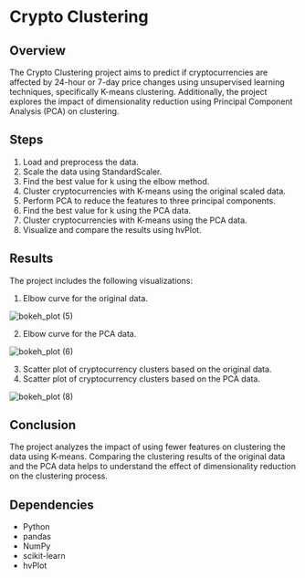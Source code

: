 # Crypto Clustering

## Overview

The Crypto Clustering project aims to predict if cryptocurrencies are affected by 24-hour or 7-day price changes using unsupervised learning techniques, specifically K-means clustering. Additionally, the project explores the impact of dimensionality reduction using Principal Component Analysis (PCA) on clustering.

## Steps

1. Load and preprocess the data.
2. Scale the data using StandardScaler.
3. Find the best value for k using the elbow method.
4. Cluster cryptocurrencies with K-means using the original scaled data.
5. Perform PCA to reduce the features to three principal components.
6. Find the best value for k using the PCA data.
7. Cluster cryptocurrencies with K-means using the PCA data.
8. Visualize and compare the results using hvPlot.

## Results

The project includes the following visualizations:

1. Elbow curve for the original data.

 ![bokeh_plot (5)](https://user-images.githubusercontent.com/117792685/230554676-7874d2ec-2c98-483a-9ec8-b9d48734ea8c.png)

2. Elbow curve for the PCA data.

![bokeh_plot (6)](https://user-images.githubusercontent.com/117792685/230554807-3b127039-76ba-4bef-a55f-53fcbc34fdb2.png)

3. Scatter plot of cryptocurrency clusters based on the original data.
4. Scatter plot of cryptocurrency clusters based on the PCA data.

![bokeh_plot (8)](https://user-images.githubusercontent.com/117792685/230554966-641ca4c7-de26-4533-956f-18b710ecb189.png)

## Conclusion

The project analyzes the impact of using fewer features on clustering the data using K-means. Comparing the clustering results of the original data and the PCA data helps to understand the effect of dimensionality reduction on the clustering process.

## Dependencies

- Python
- pandas
- NumPy
- scikit-learn
- hvPlot
